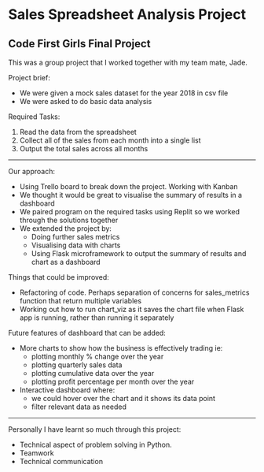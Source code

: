 # Sales Spreadsheet Analysis Project
## Code First Girls Final Project 

This was a group project that I worked together with my team mate, Jade.

Project brief:
- We were given a mock sales dataset for the year 2018 in csv file 
- We were asked to do basic data analysis

Required Tasks:
1. Read the data from the spreadsheet
2. Collect all of the sales from each month into a single list
3. Output the total sales across all months

---

Our approach:
- Using Trello board to break down the project. Working with Kanban
- We thought it would be great to visualise the summary of results in a dashboard
- We paired program on the required tasks using Replit so we worked through the solutions together
- We extended the project by:
  - Doing further sales metrics 
  - Visualising data with charts 
  - Using Flask microframework to output the summary of results and chart as a dashboard
    
Things that could be improved:
- Refactoring of code. Perhaps separation of concerns for sales_metrics function that return multiple variables
- Working out how to run chart_viz as it saves the chart file when Flask app is running, rather than running it separately

Future features of dashboard that can be added:
- More charts to show how the business is effectively trading ie: 
    - plotting monthly % change over the year
    - plotting quarterly sales data
    - plotting cumulative data over the year
    - plotting profit percentage per month over the year
- Interactive dashboard where:
  - we could hover over the chart and it shows its data point
  - filter relevant data as needed
    
---

Personally I have learnt so much through this project:
- Technical aspect of problem solving in Python.
- Teamwork
- Technical communication
